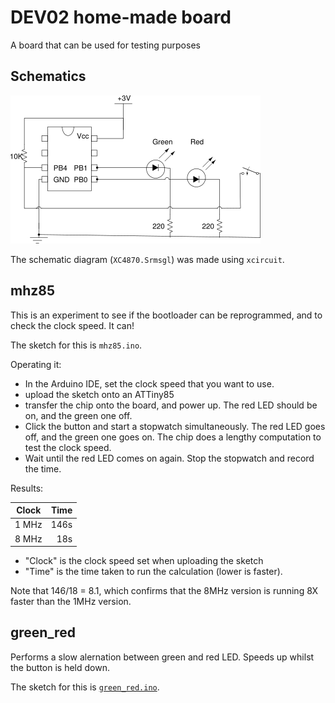 # DEV02 home-made board

A board that can be used for testing purposes

## Schematics

![schematic](XC4870.png)

The schematic diagram (`XC4870.Srmsgl`) was made using `xcircuit`.


## mhz85

This is an experiment to see if the bootloader can be reprogrammed, and to check the clock speed. It can!

The sketch for this is `mhz85.ino`.

Operating it:
* In the Arduino IDE, set the clock speed that you want to use.
* upload the sketch onto an ATTiny85
* transfer the chip onto the board, and power up. The red LED should be on, and the green one off.
* Click the button and start a stopwatch simultaneously. The red LED goes off, and the green one goes on. The chip does a lengthy computation to test the clock speed.
* Wait until the red LED comes on again. Stop the stopwatch and record the time.

Results:

| Clock  | Time |
|--------|-----:|
| 1 MHz  | 146s |
| 8 MHz  |  18s |

* "Clock" is the clock speed set when uploading the sketch
* "Time" is the time taken to run the calculation (lower is faster).

Note that 146/18 = 8.1, which confirms that the 8MHz version is running 8X faster than the 1MHz version.

## green_red

Performs a slow alernation between green and red LED. Speeds up whilst the button is held down.

The sketch for this is [`green_red.ino`](green_red.ino).

